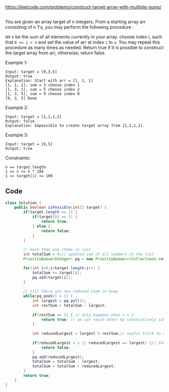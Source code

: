 
##

https://leetcode.com/problems/construct-target-array-with-multiple-sums/

##

You are given an array target of n integers. From a starting array arr consisting of n 1's, you may perform the following procedure :

let x be the sum of all elements currently in your array.
choose index i, such that `0 <= i < n` and set the value of arr at index `i` to `x`.
You may repeat this procedure as many times as needed.
Return true if it is possible to construct the target array from arr, otherwise, return false.

Example 1:
```
Input: target = [9,3,5]
Output: true
Explanation: Start with arr = [1, 1, 1] 
[1, 1, 1], sum = 3 choose index 1
[1, 3, 1], sum = 5 choose index 2
[1, 3, 5], sum = 9 choose index 0
[9, 3, 5] Done
```
Example 2:
```
Input: target = [1,1,1,2]
Output: false
Explanation: Impossible to create target array from [1,1,1,1].
```
Example 3:
```
Input: target = [8,5]
Output: true
```

Constraints:
```
n == target.length
1 <= n <= 5 * 104
1 <= target[i] <= 109
```

## Code

```java
class Solution {
    public boolean isPossible(int[] target) {
        if(target.length == 1) {
            if(target[0] == 1) {
                return true;
            } else {
                return false;
            }
        }
        
        // more than one items in list
        int totalSum = 0;// updated sum of all numbers in the list
        PriorityQueue<Integer> pq = new PriorityQueue<>(Collections.reverseOrder());

        for(int i=0;i<target.length;i++) {
            totalSum += target[i];
            pq.add(target[i]);
        }
        
        // till there are non reduced item in heap
        while(pq.peek() > 1) {
            int largest = pq.poll();
            int restSum = totalSum - largest;
            
            if(restSum == 1) { // only happens when n = 2
                return true; // we can reach other by consecutively substracting 1
            }
            
            int reducedLargest = largest % restSum;// useful trick to reduce numbers, use modulo instead of substracting
            
            if(reducedLargest < 1 || reducedLargest == largest) {// the equals comparision when largest does not go down, e.g. consider -> [1,1,1,2] where reducedLargest = 2 % 3 = 2 = largest 
                return false;
            }
            pq.add(reducedLargest);
            totalSum = totalSum - largest;
            totalSum = totalSum + reducedLargest;
        }
        return true;
    }
}
```